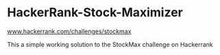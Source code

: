 # HackerRank-Stock-Maximizer
www.hackerrank.com/challenges/stockmax

This a simple working solution to the StockMax challenge on Hackerrank
